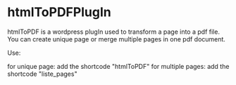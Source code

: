 # htmlToPDFPlugIn

htmlToPDF is a wordpress plugIn used to transform a page into a pdf file. You can create unique page or merge multiple pages in one pdf document.

Use:

for unique page: add the shortcode "htmlToPDF"
for multiple pages: add the shortcode "liste_pages"
